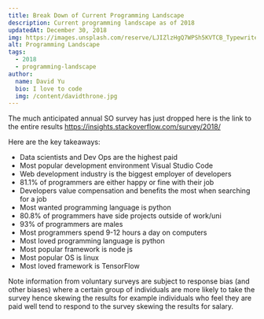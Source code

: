 ```yaml
---
title: Break Down of Current Programming Landscape
description: Current programming landscape as of 2018
updatedAt: December 30, 2018
img: https://images.unsplash.com/reserve/LJIZlzHgQ7WPSh5KVTCB_Typewriter.jpg?ixlib=rb-1.2.1&auto=format&fit=crop&w=800&q=60
alt: Programming Landscape
tags:
  - 2018
  - programming-landscape
author:
  name: David Yu
  bio: I love to code
  img: /content/davidthrone.jpg
---
```


The much anticipated annual SO survey has just dropped here is the link to the entire results https://insights.stackoverflow.com/survey/2018/

Here are the key takeaways:

- Data scientists and Dev Ops are the highest paid
- Most popular development environment Visual Studio Code
- Web development industry is the biggest employer of developers
- 81.1% of programmers are either happy or fine with their job
- Developers value compensation and benefits the most when searching for a job
- Most wanted programming language is python
- 80.8% of programmers have side projects outside of work/uni
- 93% of programmers are males
- Most programmers spend 9-12 hours a day on computers
- Most loved programming language is python
- Most popular framework is node js
- Most popular OS is linux
- Most loved framework is TensorFlow

Note information from voluntary surveys are subject to response bias (and other biases) where a certain group of individuals are more likely to take the survey hence skewing the results for example individuals who feel they are paid well tend to respond to the survey skewing the results for salary.
